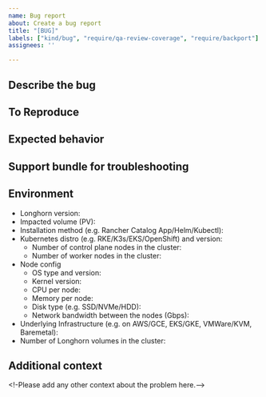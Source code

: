 ```yaml
---
name: Bug report
about: Create a bug report
title: "[BUG]"
labels: ["kind/bug", "require/qa-review-coverage", "require/backport"]
assignees: ''

---
```


## Describe the bug

<!--A clear and concise description of the bug.-->

## To Reproduce

<!--Please provide the steps to reproduce the case-->

## Expected behavior

<!--A clear and concise description of what you expected to happen.-->

## Support bundle for troubleshooting

<!--PLEASE provide a support bundle when the issue happens. You can generate a support bundle using the link at the footer of the Longhorn UI. Check [here](https://longhorn.io/docs/latest/advanced-resources/support-bundle/). Then, attach to the issue or send to longhorn-support-bundle@suse.com -->

## Environment

<!-- Suggest checking the doc of the best practices of using Longhorn. [here](https://longhorn.io/docs/latest/best-practices)-->

 - Longhorn version: 
 - Impacted volume (PV): <!-- PLEASE specify the volume name to better identify the cause -->
 - Installation method (e.g. Rancher Catalog App/Helm/Kubectl):
 - Kubernetes distro (e.g. RKE/K3s/EKS/OpenShift) and version:
   - Number of control plane nodes in the cluster:
   - Number of worker nodes in the cluster:
 - Node config
   - OS type and version:
   - Kernel version:
   - CPU per node:
   - Memory per node:
   - Disk type (e.g. SSD/NVMe/HDD):
   - Network bandwidth between the nodes (Gbps):
 - Underlying Infrastructure (e.g. on AWS/GCE, EKS/GKE, VMWare/KVM, Baremetal):
 - Number of Longhorn volumes in the cluster:

## Additional context

<!-Please add any other context about the problem here.-->
